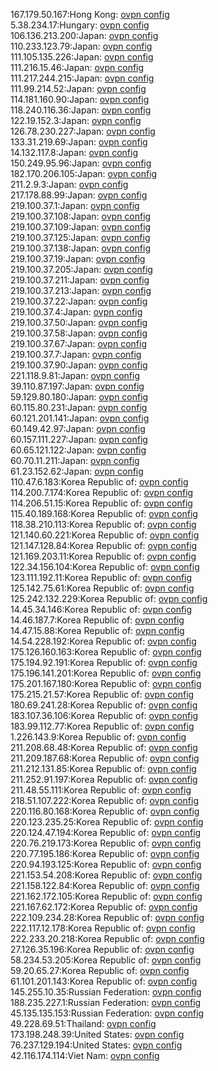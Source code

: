 167.179.50.167:Hong Kong: [ovpn config](vpn/167_179_50_167.ovpn)  
5.38.234.17:Hungary: [ovpn config](vpn/5_38_234_17.ovpn)  
106.136.213.200:Japan: [ovpn config](vpn/106_136_213_200.ovpn)  
110.233.123.79:Japan: [ovpn config](vpn/110_233_123_79.ovpn)  
111.105.135.226:Japan: [ovpn config](vpn/111_105_135_226.ovpn)  
111.216.15.46:Japan: [ovpn config](vpn/111_216_15_46.ovpn)  
111.217.244.215:Japan: [ovpn config](vpn/111_217_244_215.ovpn)  
111.99.214.52:Japan: [ovpn config](vpn/111_99_214_52.ovpn)  
114.181.160.90:Japan: [ovpn config](vpn/114_181_160_90.ovpn)  
118.240.116.36:Japan: [ovpn config](vpn/118_240_116_36.ovpn)  
122.19.152.3:Japan: [ovpn config](vpn/122_19_152_3.ovpn)  
126.78.230.227:Japan: [ovpn config](vpn/126_78_230_227.ovpn)  
133.31.219.69:Japan: [ovpn config](vpn/133_31_219_69.ovpn)  
14.132.117.8:Japan: [ovpn config](vpn/14_132_117_8.ovpn)  
150.249.95.96:Japan: [ovpn config](vpn/150_249_95_96.ovpn)  
182.170.206.105:Japan: [ovpn config](vpn/182_170_206_105.ovpn)  
211.2.9.3:Japan: [ovpn config](vpn/211_2_9_3.ovpn)  
217.178.88.99:Japan: [ovpn config](vpn/217_178_88_99.ovpn)  
219.100.37.1:Japan: [ovpn config](vpn/219_100_37_1.ovpn)  
219.100.37.108:Japan: [ovpn config](vpn/219_100_37_108.ovpn)  
219.100.37.109:Japan: [ovpn config](vpn/219_100_37_109.ovpn)  
219.100.37.125:Japan: [ovpn config](vpn/219_100_37_125.ovpn)  
219.100.37.138:Japan: [ovpn config](vpn/219_100_37_138.ovpn)  
219.100.37.19:Japan: [ovpn config](vpn/219_100_37_19.ovpn)  
219.100.37.205:Japan: [ovpn config](vpn/219_100_37_205.ovpn)  
219.100.37.211:Japan: [ovpn config](vpn/219_100_37_211.ovpn)  
219.100.37.213:Japan: [ovpn config](vpn/219_100_37_213.ovpn)  
219.100.37.22:Japan: [ovpn config](vpn/219_100_37_22.ovpn)  
219.100.37.4:Japan: [ovpn config](vpn/219_100_37_4.ovpn)  
219.100.37.50:Japan: [ovpn config](vpn/219_100_37_50.ovpn)  
219.100.37.58:Japan: [ovpn config](vpn/219_100_37_58.ovpn)  
219.100.37.67:Japan: [ovpn config](vpn/219_100_37_67.ovpn)  
219.100.37.7:Japan: [ovpn config](vpn/219_100_37_7.ovpn)  
219.100.37.90:Japan: [ovpn config](vpn/219_100_37_90.ovpn)  
221.118.9.81:Japan: [ovpn config](vpn/221_118_9_81.ovpn)  
39.110.87.197:Japan: [ovpn config](vpn/39_110_87_197.ovpn)  
59.129.80.180:Japan: [ovpn config](vpn/59_129_80_180.ovpn)  
60.115.80.231:Japan: [ovpn config](vpn/60_115_80_231.ovpn)  
60.121.201.141:Japan: [ovpn config](vpn/60_121_201_141.ovpn)  
60.149.42.97:Japan: [ovpn config](vpn/60_149_42_97.ovpn)  
60.157.111.227:Japan: [ovpn config](vpn/60_157_111_227.ovpn)  
60.65.121.122:Japan: [ovpn config](vpn/60_65_121_122.ovpn)  
60.70.11.211:Japan: [ovpn config](vpn/60_70_11_211.ovpn)  
61.23.152.62:Japan: [ovpn config](vpn/61_23_152_62.ovpn)  
110.47.6.183:Korea Republic of: [ovpn config](vpn/110_47_6_183.ovpn)  
114.200.7.174:Korea Republic of: [ovpn config](vpn/114_200_7_174.ovpn)  
114.206.51.15:Korea Republic of: [ovpn config](vpn/114_206_51_15.ovpn)  
115.40.189.168:Korea Republic of: [ovpn config](vpn/115_40_189_168.ovpn)  
118.38.210.113:Korea Republic of: [ovpn config](vpn/118_38_210_113.ovpn)  
121.140.60.221:Korea Republic of: [ovpn config](vpn/121_140_60_221.ovpn)  
121.147.128.84:Korea Republic of: [ovpn config](vpn/121_147_128_84.ovpn)  
121.169.203.11:Korea Republic of: [ovpn config](vpn/121_169_203_11.ovpn)  
122.34.156.104:Korea Republic of: [ovpn config](vpn/122_34_156_104.ovpn)  
123.111.192.11:Korea Republic of: [ovpn config](vpn/123_111_192_11.ovpn)  
125.142.75.61:Korea Republic of: [ovpn config](vpn/125_142_75_61.ovpn)  
125.242.132.229:Korea Republic of: [ovpn config](vpn/125_242_132_229.ovpn)  
14.45.34.146:Korea Republic of: [ovpn config](vpn/14_45_34_146.ovpn)  
14.46.187.7:Korea Republic of: [ovpn config](vpn/14_46_187_7.ovpn)  
14.47.15.88:Korea Republic of: [ovpn config](vpn/14_47_15_88.ovpn)  
14.54.228.192:Korea Republic of: [ovpn config](vpn/14_54_228_192.ovpn)  
175.126.160.163:Korea Republic of: [ovpn config](vpn/175_126_160_163.ovpn)  
175.194.92.191:Korea Republic of: [ovpn config](vpn/175_194_92_191.ovpn)  
175.196.141.201:Korea Republic of: [ovpn config](vpn/175_196_141_201.ovpn)  
175.201.167.180:Korea Republic of: [ovpn config](vpn/175_201_167_180.ovpn)  
175.215.21.57:Korea Republic of: [ovpn config](vpn/175_215_21_57.ovpn)  
180.69.241.28:Korea Republic of: [ovpn config](vpn/180_69_241_28.ovpn)  
183.107.36.106:Korea Republic of: [ovpn config](vpn/183_107_36_106.ovpn)  
183.99.112.77:Korea Republic of: [ovpn config](vpn/183_99_112_77.ovpn)  
1.226.143.9:Korea Republic of: [ovpn config](vpn/1_226_143_9.ovpn)  
211.208.68.48:Korea Republic of: [ovpn config](vpn/211_208_68_48.ovpn)  
211.209.187.68:Korea Republic of: [ovpn config](vpn/211_209_187_68.ovpn)  
211.212.131.85:Korea Republic of: [ovpn config](vpn/211_212_131_85.ovpn)  
211.252.91.197:Korea Republic of: [ovpn config](vpn/211_252_91_197.ovpn)  
211.48.55.111:Korea Republic of: [ovpn config](vpn/211_48_55_111.ovpn)  
218.51.107.222:Korea Republic of: [ovpn config](vpn/218_51_107_222.ovpn)  
220.116.80.168:Korea Republic of: [ovpn config](vpn/220_116_80_168.ovpn)  
220.123.235.25:Korea Republic of: [ovpn config](vpn/220_123_235_25.ovpn)  
220.124.47.194:Korea Republic of: [ovpn config](vpn/220_124_47_194.ovpn)  
220.76.219.173:Korea Republic of: [ovpn config](vpn/220_76_219_173.ovpn)  
220.77.195.186:Korea Republic of: [ovpn config](vpn/220_77_195_186.ovpn)  
220.94.193.125:Korea Republic of: [ovpn config](vpn/220_94_193_125.ovpn)  
221.153.54.208:Korea Republic of: [ovpn config](vpn/221_153_54_208.ovpn)  
221.158.122.84:Korea Republic of: [ovpn config](vpn/221_158_122_84.ovpn)  
221.162.172.105:Korea Republic of: [ovpn config](vpn/221_162_172_105.ovpn)  
221.167.62.172:Korea Republic of: [ovpn config](vpn/221_167_62_172.ovpn)  
222.109.234.28:Korea Republic of: [ovpn config](vpn/222_109_234_28.ovpn)  
222.117.12.178:Korea Republic of: [ovpn config](vpn/222_117_12_178.ovpn)  
222.233.20.218:Korea Republic of: [ovpn config](vpn/222_233_20_218.ovpn)  
27.126.35.196:Korea Republic of: [ovpn config](vpn/27_126_35_196.ovpn)  
58.234.53.205:Korea Republic of: [ovpn config](vpn/58_234_53_205.ovpn)  
59.20.65.27:Korea Republic of: [ovpn config](vpn/59_20_65_27.ovpn)  
61.101.201.143:Korea Republic of: [ovpn config](vpn/61_101_201_143.ovpn)  
145.255.10.35:Russian Federation: [ovpn config](vpn/145_255_10_35.ovpn)  
188.235.227.1:Russian Federation: [ovpn config](vpn/188_235_227_1.ovpn)  
45.135.135.153:Russian Federation: [ovpn config](vpn/45_135_135_153.ovpn)  
49.228.69.51:Thailand: [ovpn config](vpn/49_228_69_51.ovpn)  
173.198.248.39:United States: [ovpn config](vpn/173_198_248_39.ovpn)  
76.237.129.194:United States: [ovpn config](vpn/76_237_129_194.ovpn)  
42.116.174.114:Viet Nam: [ovpn config](vpn/42_116_174_114.ovpn)  
